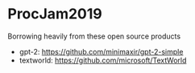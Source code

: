 # ProcJam2019

Borrowing heavily from these open source products
* gpt-2: https://github.com/minimaxir/gpt-2-simple
* textworld: https://github.com/microsoft/TextWorld

